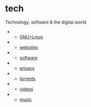 # tech

Technology, software & the digital world

- - [GNU+Linux](./linux.md)
- - [websites](./websites.md)
- - [software](./software.md)
- - [privacy](./privacy.md)
- - [torrents](./torrents.md)
- - [videos](./videos.md)
- - [music](./music.md)
